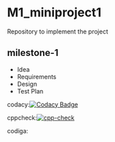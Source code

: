 # M1_miniproject1
Repository to implement the project
## milestone-1 
* Idea
* Requirements
* Design
* Test Plan

codacy:[![Codacy Badge](https://app.codacy.com/project/badge/Grade/fa2f1795049f4fd3bd5c0741a84b9138)](https://www.codacy.com/gh/Manamvamsikrishna/M1_miniproject1/dashboard?utm_source=github.com&amp;utm_medium=referral&amp;utm_content=Manamvamsikrishna/M1_miniproject1&amp;utm_campaign=Badge_Grade)

cppcheck:[![cpp-check](https://github.com/Manamvamsikrishna/M1_miniproject1/actions/workflows/Static-check.yml/badge.svg)](https://github.com/Manamvamsikrishna/M1_miniproject1/actions/workflows/Static-check.yml)

codiga:

